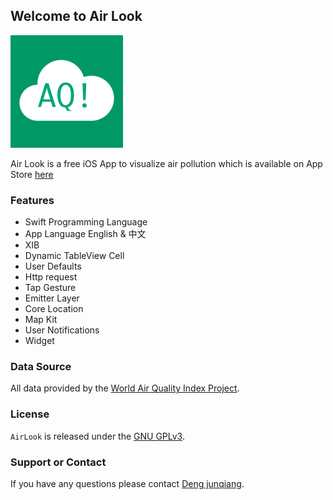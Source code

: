 ## Welcome to Air Look

![Air Look](./image/icon-60@3x.png)

Air Look is a free iOS App to visualize air pollution which is available on App Store [here](https://apps.apple.com/gb/app/id1441140481)

### Features
* Swift Programming Language
* App Language English & 中文
* XIB
* Dynamic TableView Cell
* User Defaults
* Http request
* Tap Gesture
* Emitter Layer
* Core Location
* Map Kit
* User Notifications
* Widget


### Data Source
All data provided by the [World Air Quality Index Project](https://waqi.info).

### License
`AirLook` is released under the [GNU GPLv3](https://www.gnu.org/licenses/gpl-3.0.txt).

### Support or Contact
If you have any questions please contact [Deng junqiang](mailto:sh109419@163.com).
